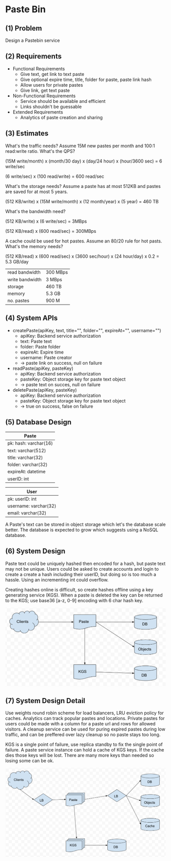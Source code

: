 # Paste Bin

## (1) Problem
Design a Pastebin service

## (2) Requirements
- Functional Requirements
  - Give text, get link to text paste
  - Give optional expire time, title, folder for paste, paste link hash
  - Allow users for private pastes
  - Give link, get text paste
- Non-Functional Requirements
  - Service should be available and efficient
  - Links shouldn't be guessable
- Extended Requirements
  - Analytics of paste creation and sharing

## (3) Estimates
What's the traffic needs? Assume 15M new pastes per month and 100:1 read:write ratio. What's the QPS?

(15M write/month) x (month/30 day) x (day/24 hour) x (hour/3600 sec) = 6 write/sec

(6 write/sec) x (100 read/write) = 600 read/sec

What's the storage needs? Assume a paste has at most 512KB and pastes are saved for at most 5 years.

(512 KB/write) x (15M write/month) x (12 month/year) x (5 year) = 460 TB

What's the bandwidth need?

(512 KB/write) x (6 write/sec) = 3MBps

(512 KB/read) x (600 read/sec) = 300MBps

A cache could be used for hot pastes. Assume an 80/20 rule for hot pasts. What's the memory needs?

(512 KB/read) x (600 read/sec) x (3600 sec/hour) x (24 hour/day) x 0.2 = 5.3 GB/day

|||
|---|---|
| read bandwidth | 300 MBps |
| write bandwidth | 3 MBps |
| storage | 460 TB |
| memory | 5.3 GB |
| no. pastes | 900 M |

## (4) System APIs
- createPaste(apiKey, text, title="", folder="", expireAt="", username="")
  - apiKey: Backend service authorization
  - text: Paste text
  - folder: Paste folder
  - expireAt: Expire time
  - username: Paste creator
  - -> paste link on success, null on failure
- readPaste(apiKey, pasteKey)
  - apiKey: Backend service authorization
  - pasteKey: Object storage key for paste text object
  - -> paste text on succes, null on failure
- deletePaste(apiKey, pasteKey)
  - apiKey: Backend service authorization
  - pasteKey: Object storage key for paste text object
  - -> true on success, false on failure

## (5) Database Design

| Paste |
|---|
| pk: hash: varchar(16) |
| text: varchar(512) |
| title: varchar(32) |
| folder: varchar(32) |
| expireAt: datetime |
| userID: int |

| User |
|---|
| pk: userID: int |
| username: varchar(32) |
| email: varchar(32) |

A Paste's text can be stored in object storage which let's the database scale better. The database is expected to grow which suggests using a NoSQL database.

## (6) System Design
Paste text could be uniquely hashed then encoded for a hash, but paste text may not be unique. Users could be asked to create accounts and login to create a create a hash including their userID, but doing so is too much a hassle. Using an incrementing int could overflow.

Creating hashes online is difficult, so create hashes offline using a key generating service (KGS). When a paste is deleted the key can be returned to the KGS; use base36 [a-z, 0-9] encoding with 6 char hash key.

![Pastebin](./assets/pastebin.png)

## (7) System Design Detail
Use weights round robin scheme for load balancers, LRU eviction policy for caches. Analytics can track popular pastes and locations. Private pastes for users could be made with a column for a paste url and rows for allowed visitors. A cleanup service can be used for puring expired pastes during low traffic, and can be preffered over lazy cleanup so no paste stays too long.

KGS is a single point of failure, use replica standby to fix the single point of failure. A paste service instance can hold a cache of KGS keys. If the cache dies those keys will be lost. There are many more keys than needed so losing some can be ok.

![Pastebin Detail](./assets/pastebin-detail.png)
